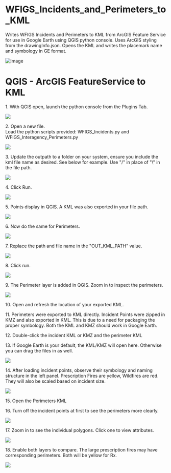 # WFIGS_Incidents_and_Perimeters_to_KML
Writes WFIGS Incidents and Perimeters to KML from ArcGIS Feature Service for use in Google Earth using QGIS python console. Uses ArcGIS styling from the drawingInfo.json. Opens the KML and writes the placemark name and symbology in GE format.  

![image](https://github.com/user-attachments/assets/f1f4b259-830c-4ac3-9e80-d23c9bd18bbd)


# QGIS - ArcGIS FeatureService to KML


1\. With QGIS open, launch the python console from the Plugins Tab.

![](https://colony-recorder.s3.amazonaws.com/files/2025-07-07/933f657a-f0f3-43f4-ac20-c3009e7e5c85/stack_animation.webp)


2\. Open a new file.\
Load the python scripts provided: WFIGS_Incidents.py and WFIGS_Interagency_Perimeters.py

![](https://colony-recorder.s3.amazonaws.com/files/2025-07-07/1d06bdf7-81bd-4140-9573-86e72e7865f2/stack_animation.webp)


3\. Update the outpath to a folder on your system, ensure you include the kml file name as desired. See below for example. Use "/" in place of "\\" in the file path.

![](https://ajeuwbhvhr.cloudimg.io/https://colony-recorder.s3.amazonaws.com/files/2025-07-07/315a3898-1e0e-402b-907d-2f3c81c1c9e9/ascreenshot.jpeg?tl_px=544,430&br_px=1920,1200&force_format=jpeg&q=100&width=1120.0&wat=1&wat_opacity=1&wat_gravity=northwest&wat_url=https://colony-recorder.s3.amazonaws.com/images/watermarks/FB923C_standard.png&wat_pad=664,397)


4\. Click Run.

![](https://ajeuwbhvhr.cloudimg.io/https://colony-recorder.s3.amazonaws.com/files/2025-07-07/4f29816c-4803-4453-ae59-233991b30774/ascreenshot.jpeg?tl_px=506,319&br_px=1883,1088&force_format=jpeg&q=100&width=1120.0&wat=1&wat_opacity=1&wat_gravity=northwest&wat_url=https://colony-recorder.s3.amazonaws.com/images/watermarks/FB923C_standard.png&wat_pad=524,277)


5\. Points display in QGIS. A KML was also exported in your file path.

![](https://ajeuwbhvhr.cloudimg.io/https://colony-recorder.s3.amazonaws.com/files/2025-07-07/42418443-8fb1-4171-92d4-e5d5b44311e9/ascreenshot.jpeg?tl_px=544,102&br_px=1920,871&force_format=jpeg&q=100&width=1120.0&wat=1&wat_opacity=1&wat_gravity=northwest&wat_url=https://colony-recorder.s3.amazonaws.com/images/watermarks/FB923C_standard.png&wat_pad=669,276)


6\. Now do the same for Perimeters.

![](https://ajeuwbhvhr.cloudimg.io/https://colony-recorder.s3.amazonaws.com/files/2025-07-07/434534f2-f84d-4239-b286-dd5a9f517d18/ascreenshot.jpeg?tl_px=544,364&br_px=1920,1133&force_format=jpeg&q=100&width=1120.0&wat=1&wat_opacity=1&wat_gravity=northwest&wat_url=https://colony-recorder.s3.amazonaws.com/images/watermarks/FB923C_standard.png&wat_pad=637,277)


7\. Replace the path and file name in the "OUT_KML_PATH" value.

![](https://ajeuwbhvhr.cloudimg.io/https://colony-recorder.s3.amazonaws.com/files/2025-07-07/c97bedba-23cc-4a63-a0ba-55c4a054044e/ascreenshot.jpeg?tl_px=544,430&br_px=1920,1200&force_format=jpeg&q=100&width=1120.0&wat=1&wat_opacity=1&wat_gravity=northwest&wat_url=https://colony-recorder.s3.amazonaws.com/images/watermarks/FB923C_standard.png&wat_pad=540,458)


8\. Click run.

![](https://ajeuwbhvhr.cloudimg.io/https://colony-recorder.s3.amazonaws.com/files/2025-07-07/65f00bbc-f157-42d7-9cdd-738451266962/ascreenshot.jpeg?tl_px=509,316&br_px=1885,1085&force_format=jpeg&q=100&width=1120.0&wat=1&wat_opacity=1&wat_gravity=northwest&wat_url=https://colony-recorder.s3.amazonaws.com/images/watermarks/FB923C_standard.png&wat_pad=524,277)


9\. The Perimeter layer is added in QGIS. Zoom in to inspect the perimeters.

![](https://ajeuwbhvhr.cloudimg.io/https://colony-recorder.s3.amazonaws.com/files/2025-07-07/d5aad71d-b03e-4810-9813-8b0556bea881/user_cropped_screenshot.webp?tl_px=272,215&br_px=1648,984&force_format=jpeg&q=100&width=1120.0)


10\. Open and refresh the location of your exported KML.


11\. Perimeters were exported to KML directly. Incident Points were zipped in KMZ and also exported in KML. This is due to a need for packaging the proper symbology. Both the KML and KMZ should work in Google Earth.


12\. Double-click the incident KML or KMZ and the perimeter KML


13\. If Google Earth is your default, the KML/KMZ will open here. Otherwise you can drag the files in as well.

![](https://ajeuwbhvhr.cloudimg.io/https://colony-recorder.s3.amazonaws.com/files/2025-07-07/00d2ce2a-d63e-4829-af59-92261822277e/ascreenshot.jpeg?tl_px=0,0&br_px=1376,769&force_format=jpeg&q=100&width=1120.0&wat=1&wat_opacity=1&wat_gravity=northwest&wat_url=https://colony-recorder.s3.amazonaws.com/images/watermarks/FB923C_standard.png&wat_pad=-18,201)


14\. After loading incident points, observe their symbology and naming structure in the left panel. Prescription Fires are yellow, Wildfires are red. They will also be scaled based on incident size.

![](https://ajeuwbhvhr.cloudimg.io/https://colony-recorder.s3.amazonaws.com/files/2025-07-07/8a6761ed-909b-4b3c-820f-48585a164eb5/ascreenshot.jpeg?tl_px=0,0&br_px=1376,769&force_format=jpeg&q=100&width=1120.0&wat=1&wat_opacity=1&wat_gravity=northwest&wat_url=https://colony-recorder.s3.amazonaws.com/images/watermarks/FB923C_standard.png&wat_pad=-21,207)


15\. Open the Perimeters KML


16\. Turn off the incident points at first to see the perimeters more clearly.

![](https://ajeuwbhvhr.cloudimg.io/https://colony-recorder.s3.amazonaws.com/files/2025-07-07/af9ea299-13de-45e4-aa8e-a32e9e2cde91/ascreenshot.jpeg?tl_px=0,0&br_px=1376,769&force_format=jpeg&q=100&width=1120.0&wat=1&wat_opacity=1&wat_gravity=northwest&wat_url=https://colony-recorder.s3.amazonaws.com/images/watermarks/FB923C_standard.png&wat_pad=-8,207)


17\. Zoom in to see the individual polygons.
Click one to view attributes.

![](https://colony-recorder.s3.amazonaws.com/files/2025-07-07/04a6c4c2-a64a-4398-b1c9-aacef897f664/stack_animation.webp)


18\. Enable both layers to compare. The large prescription fires may have corresponding perimeters. Both will be yellow for Rx.

![](https://colony-recorder.s3.amazonaws.com/files/2025-07-07/b0970835-8555-40ac-ac53-78f8e9c4572c/stack_animation.webp)


